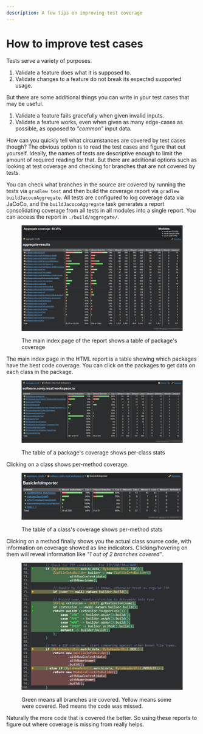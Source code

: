 ```yaml
---
description: A few tips on improving test coverage
---
```


# How to improve test cases

Tests serve a variety of purposes.

1. Validate a feature does what it is supposed to.
2. Validate changes to a feature do not break its expected supported usage.

But there are some additional things you can write in your test cases that may be useful.

1. Validate a feature fails gracefully when given invalid inputs.
2. Validate a feature works, even when given as many edge-cases as possible, as opposed to _"common"_ input data.

How can you quickly tell what circumstances are covered by test cases though? The obvious option is to read the test cases and figure that out yourself. Ideally, the names of tests are descriptive enough to limit the amount of required reading for that. But there are additional options such as looking at test coverage and checking for branches that are not covered by tests.

You can check what branches in the source are covered by running the tests via `gradlew test` and then build the coverage report via `gradlew buildJacocoAggregate`. All tests are configured to log coverage data via JaCoCo, and the `buildJacocoAggregate` task generates a report consolidating coverage from all tests in all modules into a single report. You can access the report in `./build/aggregate/`.

<figure><img src="../.gitbook/assets/image (1).png" alt=""><figcaption><p>The main index page of the report shows a table of package's coverage</p></figcaption></figure>

The main index page in the HTML report is a table showing which packages have the best code coverage. You can click on the packages to get data on each class in the package.

<figure><img src="../.gitbook/assets/image.png" alt=""><figcaption><p>The table of a package's coverage shows per-class stats</p></figcaption></figure>

Clicking on a class shows per-method coverage.

<figure><img src="../.gitbook/assets/image (2).png" alt=""><figcaption><p>The table of a class's coverage shows per-method stats</p></figcaption></figure>

Clicking on a method finally shows you the actual class source code, with information on coverage showed as line indicators. Clicking/hovering on them will reveal information like _"1 out of 2 branches covered"_.

<figure><img src="../.gitbook/assets/image (3).png" alt=""><figcaption><p>Green means all branches are covered. Yellow means some were covered. Red means the code was missed.</p></figcaption></figure>

Naturally the more code that is covered the better. So using these reports to figure out where coverage is missing from really helps.
